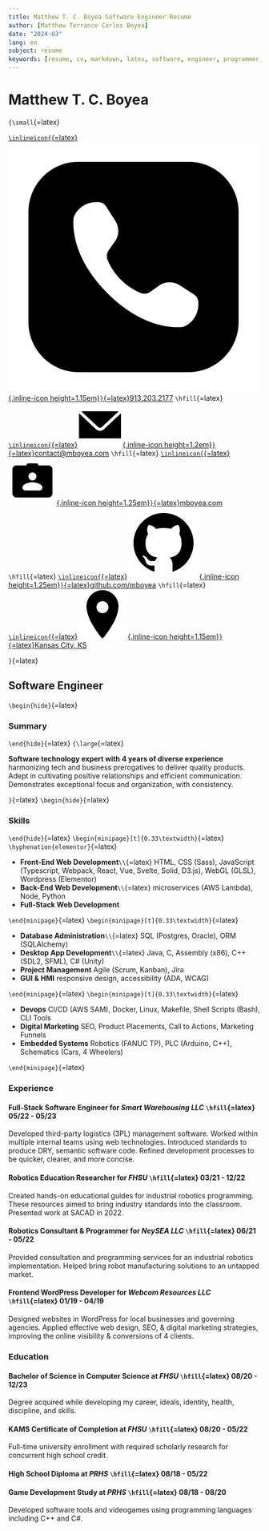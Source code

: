 ```yaml
---
title: Matthew T. C. Boyea Software Engineer Resume
author: [Matthew Terrance Carlos Boyea]
date: "2024-03"
lang: en
subject: resume
keywords: [resume, cv, markdown, latex, software, engineer, programmer, matthew, boyea]
---
```

# Matthew T. C. Boyea

`{\small`{=latex}

[`\inlineicon{`{=latex}![Phone icon.](media/icons8-phone-500.png){.inline-icon height=1.15em}`}`{=latex}913.203.2177](tel:9132032177)
`\hfill`{=latex}
[`\inlineicon{`{=latex}![Email icon.](media/icons8-email-90.png){.inline-icon height=1.2em}`}`{=latex}contact@mboyea.com](mailto:contact@mboyea.com)
`\hfill`{=latex}
[`\inlineicon{`{=latex}![Portfolio icon.](media/icons8-portfolio-96.png){.inline-icon height=1.25em}`}`{=latex}mboyea.com](https://www.mboyea.com)
`\hfill`{=latex}
[`\inlineicon{`{=latex}![GitHub icon.](media/icons8-github-144.png){.inline-icon height=1.25em}`}`{=latex}github.com/mboyea](https://github.com/mboyea)
`\hfill`{=latex}
[`\inlineicon{`{=latex}![Location icon.](media/icons8-location-100.png){.inline-icon height=1.15em}`}`{=latex}Kansas City, KS](https://maps.app.goo.gl/NmUA9eWKfTZz5jHn7)
<!---[`\inlineicon{`{=latex}![LinkedIn icon.](media/icons8-linkedin-500.png){.inline-icon height=1.25em}`}`{=latex}linkedin.com/in/mboyea](https://www.linkedin.com/in/mboyea/)-->

`}`{=latex}

## Software Engineer

`\begin{hide}`{=latex}

### Summary

`\end{hide}`{=latex}
`{\large`{=latex}

**Software technology expert with 4 years of diverse experience** harmonizing tech and business prerogatives to deliver quality products.
Adept in cultivating positive relationships and efficient communication.
Demonstrates exceptional focus and organization, with consistency.

`}`{=latex}
`\begin{hide}`{=latex}

### Skills

`\end{hide}`{=latex}
`\begin{minipage}[t]{0.33\textwidth}`{=latex}
`\hyphenation{elementor}`{=latex}

- **Front-End Web Development**`\\`{=latex}
HTML, CSS (Sass), JavaScript (Typescript, Webpack, React, Vue, Svelte, Solid, D3.js), WebGL (GLSL), Wordpress (Elementor)
- **Back-End Web Development**`\\`{=latex}
microservices (AWS Lambda), Node, Python
- **Full-Stack Web Development**

`\end{minipage}`{=latex}
`\begin{minipage}[t]{0.33\textwidth}`{=latex}

- **Database Administration**`\\`{=latex}
SQL (Postgres, Oracle), ORM (SQLAlchemy)
- **Desktop App Development**`\\`{=latex}
Java, C, Assembly (x86), C++ (SDL2, SFML), C# (Unity)
- **Project Management**
Agile (Scrum, Kanban), Jira
- **GUI & HMI**
responsive design, accessibility (ADA, WCAG)

`\end{minipage}`{=latex}
`\begin{minipage}[t]{0.33\textwidth}`{=latex}

- **Devops**
CI/CD (AWS SAM), Docker, Linux, Makefile, Shell Scripts (Bash), CLI Tools
- **Digital Marketing**
SEO, Product Placements, Call to Actions, Marketing Funnels
- **Embedded Systems**
Robotics (FANUC TP), PLC (Arduino, C++), Schematics (Cars, 4 Wheelers)

`\end{minipage}`{=latex}

### Experience

#### **Full-Stack Software Engineer** for *Smart Warehousing LLC* `\hfill`{=latex} 05/22 - 05/23

Developed third-party logistics (3PL) management software. Worked within multiple internal teams using web technologies. Introduced standards to produce DRY, semantic software code. Refined development processes to be quicker, clearer, and more concise.

#### **Robotics Education Researcher** for *FHSU* `\hfill`{=latex} 03/21 - 12/22

Created hands-on educational guides for industrial robotics programming. These resources aimed to bring industry standards into the classroom. Presented work at SACAD in 2022.

#### **Robotics Consultant & Programmer** for *NeySEA LLC* `\hfill`{=latex} 06/21 - 05/22

Provided consultation and programming services for an industrial robotics implementation. Helped bring robot manufacturing solutions to an untapped market.

#### **Frontend WordPress Developer** for *Webcom Resources LLC* `\hfill`{=latex} 01/19 - 04/19

Designed websites in WordPress for local businesses and governing agencies. Applied effective web design, SEO, & digital marketing strategies, improving the online visibility & conversions of 4 clients.

<!---Proficient in agile project management to facilitate smooth product launches.
Skilled in debugging both functionality and performance of software products.
Comprehensive understanding of digital marketing strategies to drive effective marketing campaigns.
Capable of delivering impactful product presentations.
Practiced in writing quality documentation for both developers and users.
- **Testing**
using TDD, unit tests, integration tests-->

### Education

#### **Bachelor of Science in Computer Science** at *FHSU* `\hfill`{=latex} 08/20 - 12/23

Degree acquired while developing my career, ideals, identity, health, discipline, and skills.

#### **KAMS Certificate of Completion** at *FHSU* `\hfill`{=latex} 08/20 - 05/22

Full-time university enrollment with required scholarly research for concurrent high school credit.

#### **High School Diploma** at *PRHS* `\hfill`{=latex} 08/18 - 05/22

#### **Game Development Study** at *PRHS* `\hfill`{=latex} 08/18 - 08/20

Developed software tools and videogames using programming languages including C++ and C#.

